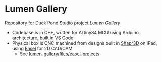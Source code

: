 # Lumen Gallery
Repository for Duck Pond Studio project _Lumen Gallery_

- Codebase is in C++, written for ATtiny84 MCU using Arduino architecture, built in VS Code
- Physical box is CNC machined from designs built in [Shapr3D](https://www.shapr3d.com/) on iPad, using [Easel](https://www.inventables.com/pages/easel) for 2D CAD/CAM
  - See [lumen-gallery/files/easel-projects](files/easel-projects)
